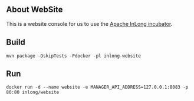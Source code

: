 ## About WebSite
This is a website console for us to use the [Apache InLong incubator](https://github.com/apache/incubator-inlong).

## Build
```
mvn package -DskipTests -Pdocker -pl inlong-website
```

## Run
```
docker run -d --name website -e MANAGER_API_ADDRESS=127.0.0.1:8083 -p 80:80 inlong/website
```